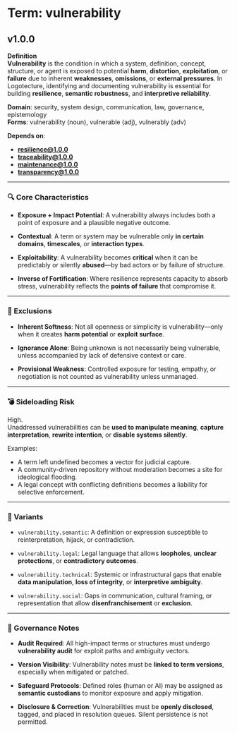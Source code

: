 # Term: vulnerability

## v1.0.0

**Definition**  
**Vulnerability** is the condition in which a system, definition, concept, structure, or agent is exposed to potential **harm**, **distortion**, **exploitation**, or **failure** due to inherent **weaknesses**, **omissions**, or **external pressures**. In Logotecture, identifying and documenting vulnerability is essential for building **resilience**, **semantic robustness**, and **interpretive reliability**.

**Domain**: security, system design, communication, law, governance, epistemology  
**Forms**: vulnerability (noun), vulnerable (adj), vulnerably (adv)

**Depends on**:  
- **resilience@1.0.0**  
- **traceability@1.0.0**  
- **maintenance@1.0.0**  
- **transparency@1.0.0**

---

### 🔍 Core Characteristics

- **Exposure + Impact Potential**: A vulnerability always includes both a point of exposure and a plausible negative outcome.

- **Contextual**: A term or system may be vulnerable only **in certain domains**, **timescales**, or **interaction types**.

- **Exploitability**: A vulnerability becomes **critical** when it can be predictably or silently **abused**—by bad actors or by failure of structure.

- **Inverse of Fortification**: Where resilience represents capacity to absorb stress, vulnerability reflects the **points of failure** that compromise it.

---

### 🚧 Exclusions

- **Inherent Softness**: Not all openness or simplicity is vulnerability—only when it creates **harm potential** or **exploit surface**.

- **Ignorance Alone**: Being unknown is not necessarily being vulnerable, unless accompanied by lack of defensive context or care.

- **Provisional Weakness**: Controlled exposure for testing, empathy, or negotiation is not counted as vulnerability unless unmanaged.

---

### 💣 Sideloading Risk

High.  
Unaddressed vulnerabilities can be **used to manipulate meaning**, **capture interpretation**, **rewrite intention**, or **disable systems silently**.

Examples:
- A term left undefined becomes a vector for judicial capture.  
- A community-driven repository without moderation becomes a site for ideological flooding.  
- A legal concept with conflicting definitions becomes a liability for selective enforcement.

---

### 🔁 Variants

- `vulnerability.semantic`: A definition or expression susceptible to reinterpretation, hijack, or contradiction.

- `vulnerability.legal`: Legal language that allows **loopholes**, **unclear protections**, or **contradictory outcomes**.

- `vulnerability.technical`: Systemic or infrastructural gaps that enable **data manipulation**, **loss of integrity**, or **interpretive ambiguity**.

- `vulnerability.social`: Gaps in communication, cultural framing, or representation that allow **disenfranchisement** or **exclusion**.

---

### 🔐 Governance Notes

- **Audit Required**: All high-impact terms or structures must undergo **vulnerability audit** for exploit paths and ambiguity vectors.

- **Version Visibility**: Vulnerability notes must be **linked to term versions**, especially when mitigated or patched.

- **Safeguard Protocols**: Defined roles (human or AI) may be assigned as **semantic custodians** to monitor exposure and apply mitigation.

- **Disclosure & Correction**: Vulnerabilities must be **openly disclosed**, tagged, and placed in resolution queues. Silent persistence is not permitted.

